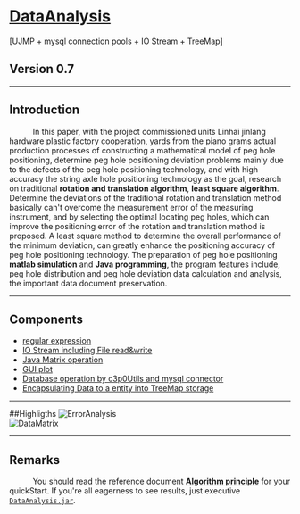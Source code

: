 # [DataAnalysis](https://github.com/caofanCPU/DataAnalysis)
[UJMP + mysql connection pools + IO Stream + TreeMap]

## Version 0.7 
***
## Introduction
&ensp;&emsp;&ensp;&emsp;In this paper, with the project commissioned units Linhai jinlang hardware plastic factory cooperation, yards from the piano grams actual production processes of constructing a mathematical model of peg hole positioning, determine peg hole positioning deviation problems mainly due to the defects of the peg hole positioning technology, and with high accuracy the string axle hole positioning technology as the goal, research on traditional **rotation and translation algorithm**, **least square algorithm**. Determine the deviations of the traditional rotation and translation method basically can't overcome the measurement error of the measuring instrument, and by selecting the optimal locating peg holes, which can improve the positioning error of the rotation and translation method is proposed. A least square method to determine the overall performance of the minimum deviation, can greatly enhance the positioning accuracy of peg hole positioning technology. The preparation of peg hole positioning **matlab simulation** and **Java programming**, the program features include, peg hole distribution and peg hole deviation data calculation and analysis, the important data document preservation.  
***
## Components
- [regular expression](https://github.com/caofanCPU/DataAnalysis/tree/master/src/com/xyz/cf/DataSource.java)
- [IO Stream including File read&write](https://github.com/caofanCPU/DataAnalysis/tree/master/src/com/xyz/cf/DataSource.java)
- [Java Matrix operation](https://github.com/caofanCPU/DataAnalysis/tree/master/src/com/xyz/cf/DataMatrix.java)
- [GUI plot](https://github.com/caofanCPU/DataAnalysis/tree/master/src/com/xyz/cf/DataVisualization.java)
- [Database operation by c3p0Utils and mysql connector](https://github.com/caofanCPU/DataAnalysis/tree/master/src/com/xyz/util/C3P0Util.java)
- [Encapsulating Data to a entity into TreeMap storage](https://github.com/caofanCPU/DataAnalysis/tree/master/src/com/xyz/domain/CoordinateData.java)
***
##Highligths
![ErrorAnalysis](http://i2.muimg.com/588926/89788ed6c927ae95.jpg)  
![DataMatrix](http://i1.piimg.com/588926/ae052d785b911c5f.jpg)  

***
## Remarks
&ensp;&emsp;&ensp;&emsp;You should read the reference document [**Algorithm principle**](https://github.com/caofanCPU/DataAnalysis/tree/master/doc/弦轴孔定位算法原理.pdf) for your quickStart. If you're all eagerness to see results, just executive [`DataAnalysis.jar`](https://github.com/caofanCPU/DataAnalysis/tree/master/jar/DataAnalysis.jar).

